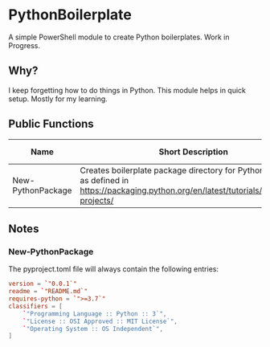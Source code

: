 # PythonBoilerplate
A simple PowerShell module to create Python boilerplates. Work in Progress.

## Why?
I keep forgetting how to do things in Python. This module helps in quick setup. Mostly for my learning.

## Public Functions

| Name | Short Description | Full Documentation |
| ----------- | ----------- | ----------- |
| New-PythonPackage | Creates boilerplate package directory for Python Packages as defined in https://packaging.python.org/en/latest/tutorials/packaging-projects/ | [Documentation](/PythonBoilerplate/Docs/New-PythonPackage.md)


## Notes
### New-PythonPackage
The pyproject.toml file will always contain the following entries:

```toml
version = `"0.0.1`"
readme = `"README.md`"
requires-python = `">=3.7`"
classifiers = [
    `"Programming Language :: Python :: 3`",
    `"License :: OSI Approved :: MIT License`",
    `"Operating System :: OS Independent`",
]
```
